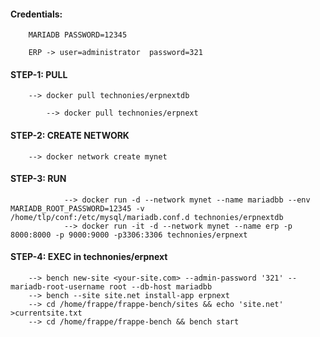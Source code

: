
#### Credentials:    
		
		MARIADB PASSWORD=12345 
		
		ERP -> user=administrator  password=321


#### STEP-1: PULL 

		--> docker pull technonies/erpnextdb
		
	        --> docker pull technonies/erpnext


#### STEP-2: CREATE NETWORK
		
		--> docker network create mynet

#### STEP-3: RUN

                --> docker run -d --network mynet --name mariadbb --env MARIADB_ROOT_PASSWORD=12345 -v /home/tlp/conf:/etc/mysql/mariadb.conf.d technonies/erpnextdb 
                --> docker run -it -d --network mynet --name erp -p 8000:8000 -p 9000:9000 -p3306:3306 technonies/erpnext

#### STEP-4: EXEC in technonies/erpnext 
		
		--> bench new-site <your-site.com> --admin-password '321' --mariadb-root-username root --db-host mariadbb 
		--> bench --site site.net install-app erpnext 
		--> cd /home/frappe/frappe-bench/sites && echo 'site.net' >currentsite.txt 
		--> cd /home/frappe/frappe-bench && bench start
